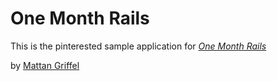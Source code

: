 # One Month Rails

This is the pinterested sample application for [*One Month Rails*](http://onemonthrails.com)

by [Mattan Griffel](http://mattangriffel.com)